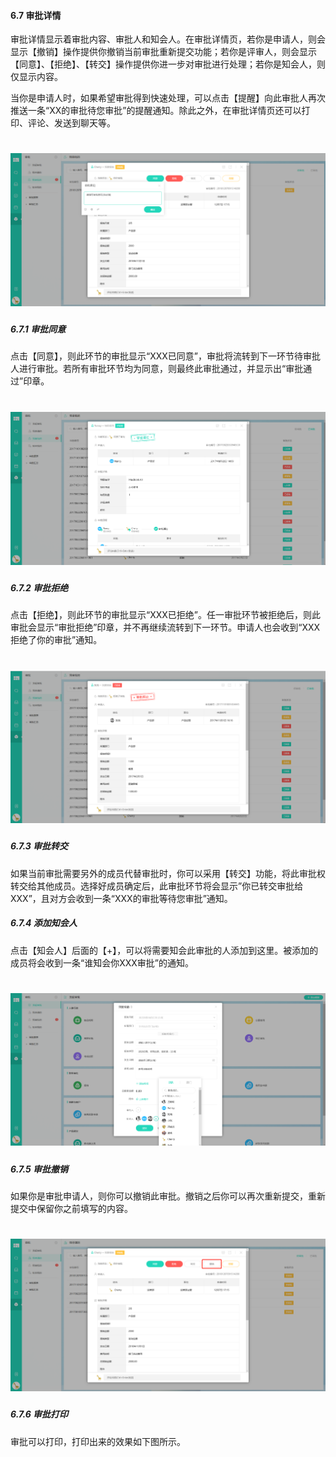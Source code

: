 #### 6.7 审批详情

审批详情显示着审批内容、审批人和知会人。在审批详情页，若你是申请人，则会显示【撤销】操作提供你撤销当前审批重新提交功能；若你是评审人，则会显示【同意】、【拒绝】、【转交】操作提供你进一步对审批进行处理；若你是知会人，则仅显示内容。

当你是申请人时，如果希望审批得到快速处理，可以点击【提醒】向此审批人再次推送一条“XX的审批待您审批”的提醒通知。除此之外，在审批详情页还可以打印、评论、发送到聊天等。

# ![](/assets/6.7审批详情.png)

##### 6.7.1 审批同意

点击【同意】，则此环节的审批显示“XXX已同意”，审批将流转到下一环节待审批人进行审批。若所有审批环节均为同意，则最终此审批通过，并显示出“审批通过”印章。

# ![](/assets/6.7审批同意.png)

##### 6.7.2 审批拒绝

点击【拒绝】，则此环节的审批显示“XXX已拒绝”。任一审批环节被拒绝后，则此审批会显示“审批拒绝”印章，并不再继续流转到下一环节。申请人也会收到“XXX拒绝了你的审批”通知。

# ![](/assets/6.7审批拒绝.png)

##### 6.7.3 审批转交

如果当前审批需要另外的成员代替审批时，你可以采用【转交】功能，将此审批权转交给其他成员。选择好成员确定后，此审批环节将会显示”你已转交审批给XXX”，且对方会收到一条“XXX的审批等待您审批”通知。

##### 6.7.4 添加知会人

点击【知会人】后面的【+】，可以将需要知会此审批的人添加到这里。被添加的成员将会收到一条“谁知会你XXX审批”的通知。

# ![](/assets/6.7添加知会人.png)

##### 6.7.5 审批撤销

如果你是审批申请人，则你可以撤销此审批。撤销之后你可以再次重新提交，重新提交中保留你之前填写的内容。

# ![](/assets/6.7撤销审批.png)

##### 6.7.6 审批打印

审批可以打印，打印出来的效果如下图所示。


